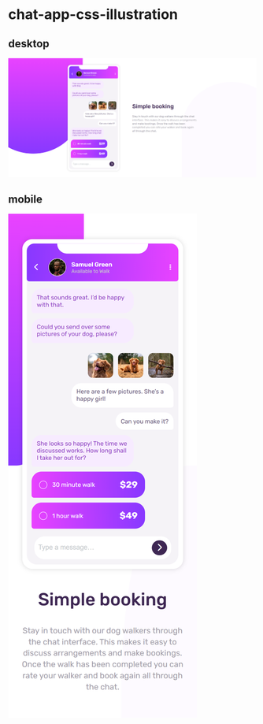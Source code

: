 # chat-app-css-illustration
## desktop

![desktop-design](https://github.com/EngNada-S/Front-End-Mentor-Challenges/blob/main/chat-app-css-illustration/design/desktop-design.png?raw=true)

## mobile
![desktop-design](https://github.com/EngNada-S/Front-End-Mentor-Challenges/blob/main/chat-app-css-illustration/design/mobile-design.png?raw=true)

